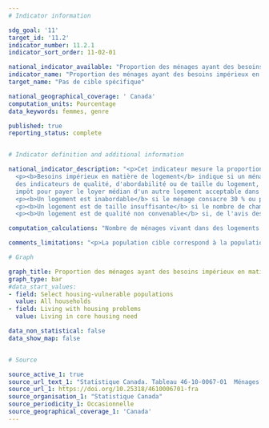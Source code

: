 ```yaml
---
# Indicator information

sdg_goal: '11'
target_id: '11.2'
indicator_number: 11.2.1
indicator_sort_order: 11-02-01

national_indicator_available: "Proportion des ménages ayant des besoins impérieux en matière de logement"
indicator_name: "Proportion des ménages ayant des besoins impérieux en matière de logement"
target_name: "Pas de cible spécifique"

national_geographical_coverage: ' Canada'
computation_units: Pourcentage
data_keywords: femmes, genre

published: true
reporting_status: complete


# Indicator definition and additional information

national_indicator_description: "<p>Cet indicateur mesure la proportion des ménages vivant dans des logements ayant des besoins impérieux.</p>
  <p><b>Besoins impérieux en matière de logement</b> indique si un ménage privé vit dans un logement qui ne rencontre pas le seuil d'au moins l'un 
  des indicateurs de qualité, d'abordabilité ou de taille du logement, et s'il devrait consacrer 30 % ou plus de son revenu total avant 
  impôt pour payer le loyer médian d'un autre logement acceptable dans sa collectivité (atteint les trois seuils des indicateurs de logement).</p>
  <p><b>Un logement est inabordable</b> si le ménage consacre 30 % ou plus de son revenu total avant impôt aux frais de logement.</p>
  <p><b>Un logement est de taille insuffisante</b> si le nombre de chambres ne suffit pas pour répondre aux besoins du ménage, compte tenu de la taille et de la composition du ménage, d'après les exigences de la Norme nationale d'occupation (NNO).</p>
  <p><b>Un logement est de qualité non convenable</b> si, de l'avis des occupants, il nécessite des réparations majeures.</p>"

computation_calculations: "Nombre de ménages vivant dans des logements ayant des besoins impérieux divisé par le nombre total de ménages pour chaque catégorie."

comments_limitations: "<p>La population cible correspond à la population des 10 provinces canadiennes à l'exception des pensionnaires d'établissements institutionnels, des membres des Forces canadiennes vivant dans des camps militaires et des personnes vivant dans les réserves indiennes.</p><p>Étant donné que la taille de la population non binaire est petite, il est parfois nécessaire d'agréger les données dans une variable sur le genre à deux catégories pour protéger la confidentialité des réponses fournies. Dans ces cas, les personnes dans la catégorie « personne non binaire » sont réparties entre les deux autres catégories de genre et les catégories sont désignées par le signe +.</p><p>« Hommes+ » comprend les hommes et les garçons de même que certaines personnes non binaires. « Femmes+ » comprend les femmes et les filles de même que certaines personnes non binaires.</p>"

# Graph

graph_title: Proportion des ménages ayant des besoins impérieux en matière de logement
graph_type: bar
#data_start_values:
- field: Select housing-vulnerable populations
  value: All households
- field: Living with housing problems
  value: Living in core housing need

data_non_statistical: false
data_show_map: false


# Source

source_active_1: true
source_url_text_1: "Statistique Canada. Tableau 46-10-0067-01  Ménages éprouvant des problèmes de logement, selon certaines populations vulnérables et les indicateurs d'abordabilité, de taille convenable, de qualité convenable et des besoins impérieux en matière de logement"
source_url_1: https://doi.org/10.25318/4610006701-fra
source_organisation_1: "Statistique Canada"
source_periodicity_1: Occasionnelle
source_geographical_coverage_1: 'Canada'
---
```


